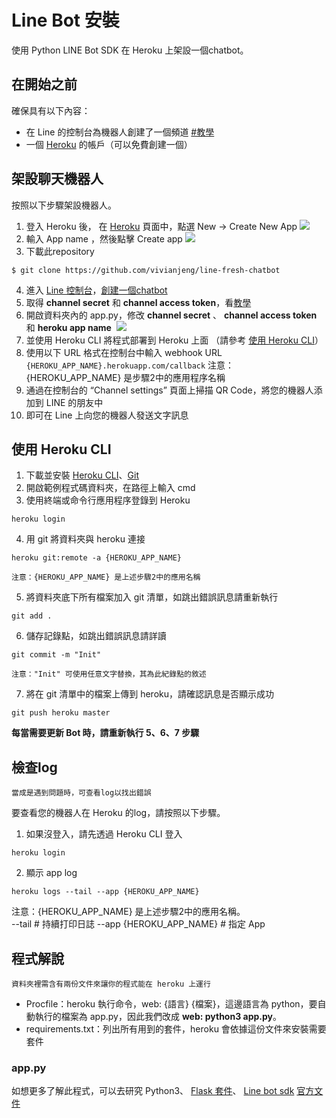 # Line Bot 安裝

使用 Python LINE Bot SDK 在 Heroku 上架設一個chatbot。

## 在開始之前

確保具有以下內容：

- 在 Line 的控制台為機器人創建了一個頻道 [#教學](https://developers.line.me/en/docs/messaging-api/getting-started/)
- 一個 [Heroku](https://www.heroku.com) 的帳戶（可以免費創建一個）

## 架設聊天機器人

按照以下步驟架設機器人。


1. 登入 Heroku 後，
  在 [Heroku](https://dashboard.heroku.com/apps) 頁面中，點選 New -> Create New App
  ![](https://i.imgur.com/MVrkUsn.png)
2. 輸入 App name ，然後點擊 Create app
  ![](https://i.imgur.com/k5Cn8SZ.png)
3. 下載此repository
``` shell=
$ git clone https://github.com/vivianjeng/line-fresh-chatbot
```
4. 進入 [Line 控制台](https://developers.line.me/console/)，[創建一個chatbot](https://developers.line.me/en/docs/messaging-api/getting-started/)
5. 取得 **channel secret** 和 **channel access token**，看[教學](https://developers.line.me/en/docs/messaging-api/building-sample-bot-with-heroku/)
6. 開啟資料夾內的 app.py，修改 **channel secret** 、 **channel access token** 和 **heroku app name**
  ![](https://i.imgur.com/7eJJNqO.png)
7. 並使用 Heroku CLI 將程式部署到 Heroku 上面 （請參考 [使用 Heroku CLI](#使用-heroku-cli)）
8. 使用以下 URL 格式在控制台中輸入 webhook URL 
  `{HEROKU_APP_NAME}.herokuapp.com/callback`
  注意：{HEROKU_APP_NAME} 是步驟2中的應用程序名稱
9. 通過在控制台的 “Channel settings” 頁面上掃描 QR Code，將您的機器人添加到 LINE 的朋友中
10. 即可在 Line 上向您的機器人發送文字訊息

## 使用 Heroku CLI

1. 下載並安裝 [Heroku CLI](https://devcenter.heroku.com/articles/heroku-cli)、[Git](https://git-scm.com/)
2. 開啟範例程式碼資料夾，在路徑上輸入 cmd
3. 使用終端或命令行應用程序登錄到 Heroku
```shell＝
heroku login
```
4. 用 git 將資料夾與 heroku 連接
```shell＝
heroku git:remote -a {HEROKU_APP_NAME}
```
    注意：{HEROKU_APP_NAME} 是上述步驟2中的應用名稱
5. 將資料夾底下所有檔案加入 git 清單，如跳出錯誤訊息請重新執行
```shell
git add .
```
6. 儲存記錄點，如跳出錯誤訊息請詳讀
```shell
git commit -m "Init"
```
    注意："Init" 可使用任意文字替換，其為此紀錄點的敘述
7. 將在 git 清單中的檔案上傳到 heroku，請確認訊息是否顯示成功
```shell
git push heroku master
```
**每當需要更新 Bot 時，請重新執行 5、6、7 步驟**


## 檢查log
```
當成是遇到問題時，可查看log以找出錯誤
```
要查看您的機器人在 Heroku 的log，請按照以下步驟。

1. 如果沒登入，請先透過 Heroku CLI 登入
```shell
heroku login
```

2. 顯示 app log
```shell
heroku logs --tail --app {HEROKU_APP_NAME}
```
注意：{HEROKU_APP_NAME} 是上述步驟2中的應用名稱。
​    
    --tail    # 持續打印日誌
    --app {HEROKU_APP_NAME}    # 指定 App

## 程式解說
```
資料夾裡需含有兩份文件來讓你的程式能在 heroku 上運行
```
- Procfile：heroku 執行命令，web: {語言} {檔案}，這邊語言為 python，要自動執行的檔案為 app.py，因此我們改成 **web: python3 app.py**。
- requirements.txt：列出所有用到的套件，heroku 會依據這份文件來安裝需要套件

### app.py

如想更多了解此程式，可以去研究 
Python3、
[Flask 套件](http://docs.jinkan.org/docs/flask/)、
[Line bot sdk](https://github.com/line/line-bot-sdk-python)
[官方文件](https://github.com/line/line-bot-sdk-python#api)

